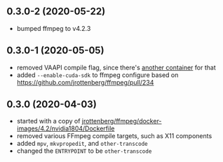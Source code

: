 ## 0.3.0-2 (2020-05-22)

* bumped ffmpeg to v4.2.3

## 0.3.0-1 (2020-05-05)

* removed VAAPI compile flag, since there's [another container](https://github.com/ttyS0/docker-transcode-vaapi) for that
* added `--enable-cuda-sdk` to ffmpeg configure based on https://github.com/jrottenberg/ffmpeg/pull/234

## 0.3.0 (2020-04-03)

* started with a copy of [jrottenberg/ffmpeg/docker-images/4.2/nvidia1804/Dockerfile](https://github.com/jrottenberg/ffmpeg/blob/master/docker-images/4.2/nvidia1804/Dockerfile)
* removed various FFmpeg compile targets, such as X11 components
* added `mpv`, `mkvpropedit`, and `other-transcode`
* changed the `ENTRYPOINT` to be `other-transcode`

